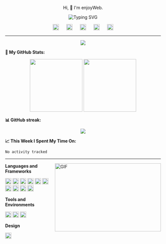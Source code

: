 <p align="center">
Hi, 👋  I'm enjoyWeb.
</p>

<p align="center">
   <img src="https://readme-typing-svg.herokuapp.com?font=Fira+Code&pause=1000&center=true&vCenter=true&width=435&lines=Do+What+You+Want" alt="Typing SVG" />
</p>

<p align="center">
<a href="http://120.55.165.196"><img style="margin-right: 20px;" height="20px" src="http://img.zlingweb.com/github/%E4%B8%AA%E4%BA%BA%E5%8D%9A%E5%AE%A2%E5%B0%8F%E5%9B%BE%E6%A0%87.png"></a>
<a style="margin-right: 20px;" href="http://www.zlingweb.com"><img height="20px" src="http://img.zlingweb.com/github/%E4%B8%AA%E4%BA%BA%E7%AE%80%E5%8E%86%E5%B0%8F%E5%9B%BE%E6%A0%87.png"></a>
<a style="margin-right: 20px;" href="https://blog.csdn.net/u012804440" target="_blank"><img height="20px" src="http://img.zlingweb.com/github/csdn%E5%9B%BE%E6%A0%87.png"></a>
<a style="margin-right: 20px;" href="http://img.zlingweb.com/github/%E5%B0%8F%E9%A9%AC%E7%94%B2%E5%BE%AE%E4%BF%A1%E5%B0%8F%E7%A8%8B%E5%BA%8F%E4%BA%8C%E7%BB%B4%E7%A0%81.jpg" target="_blank"><img  height="20px" src="http://img.zlingweb.com/github/%E5%BE%AE%E4%BF%A1%E5%B0%8F%E7%A8%8B%E5%BA%8F%E5%9B%BE%E6%A0%87.png"></a>
<a href="http://img.zlingweb.com/github/%E5%B0%8F%E9%A9%AC%E7%94%B2%E5%BE%AE%E4%BF%A1%E5%85%AC%E4%BC%97%E5%8F%B7%E4%BA%8C%E7%BB%B4%E7%A0%81.jpg" target="_blank"><img  height="20px" src="http://img.zlingweb.com/github/%E5%BE%AE%E4%BF%A1%E5%85%AC%E4%BC%97%E5%8F%B7%E5%9B%BE%E6%A0%87.png"></a>
</p>

---

<p align="center"><img src="http://img.zlingweb.com/github/github-contribution-grid-snake.svg" ></p>

**🌱 My GitHub Stats:**

<p align="center">
<span>  </span>
<img height="170px" src="https://github-readme-stats.vercel.app/api?username=enjoyWeb&hide_border=true" /><span>  </span><img height="170px" src="https://github-readme-stats.vercel.app/api/top-langs/?username=enjoyWeb&hide_border=true&layout=compact&langs_count=8" />
<span>  </span>
</p>

**📊 GitHub streak:**

<p align="center">
    <img  src="https://github-readme-streak-stats.herokuapp.com/?user=enjoyWeb&hide_border=true" />
</p>

**📈 This Week I Spent My Time On:**

<!--START_SECTION:waka-->

```txt
No activity tracked
```

<!--END_SECTION:waka-->

---

<img align="right" alt="GIF" src="http://img.zlingweb.com/github/code.gif" width="343" height="220" title="Do what you want!"> 

**Languages and Frameworks**

<code><img height="20" src="http://img.zlingweb.com/github/vue.png" alt="vue" title="vue"></code>
<code><img height="20" src="http://img.zlingweb.com/github/react.png" alt="react" title="react"></code>
<code><img height="20" src="http://img.zlingweb.com/github/CSS.png" alt="CSS3" title="CSS3"></code>
<code><img height="20" src="http://img.zlingweb.com/github/H5.png" alt="HTML5" title="HTML5"></code>
<code><img height="20" src="http://img.zlingweb.com/github/JS.png" alt="Javascript" title="Javascript"></code>
<code><img height="20" src="http://img.zlingweb.com/github/es6.png" alt="ES6" title="ES6"></code>
<code><img height="20" src="http://img.zlingweb.com/github/GIT.png" alt="Git" title="Git"></code>
<code><img height="20" src="http://img.zlingweb.com/github/npm.png" alt="npm" title="npm"></code>
<code><img height="20" src="http://img.zlingweb.com/github/jquery.png" alt="jquery" title="jquery"></code>
<code><img height="20" src="http://img.zlingweb.com/github/NODE.png" alt="node" title="node"></code>

**Tools and Environments**

<code><img height="20" src="http://img.zlingweb.com/github/visual-studio-code.png" alt="VSCode" title="VSCode"></code>
<code><img height="20" src="http://img.zlingweb.com/github/WEBSTORM.png" alt="WebStorm" title="WebStorm"></code>
<code><img height="20" src="http://img.zlingweb.com/github/docker.png" alt="Docker" title="Docker"></code>
<br>

**Design**

<code><img height="20" src="http://img.zlingweb.com/github/PS.png" alt="PhotoShop" title="PhotoShop"></code>
